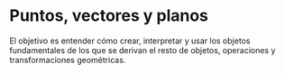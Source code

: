 # Puntos, vectores y planos

El objetivo es entender cómo crear, interpretar y usar los objetos
fundamentales de los que se derivan el resto de objetos, operaciones
y transformaciones geométricas.
